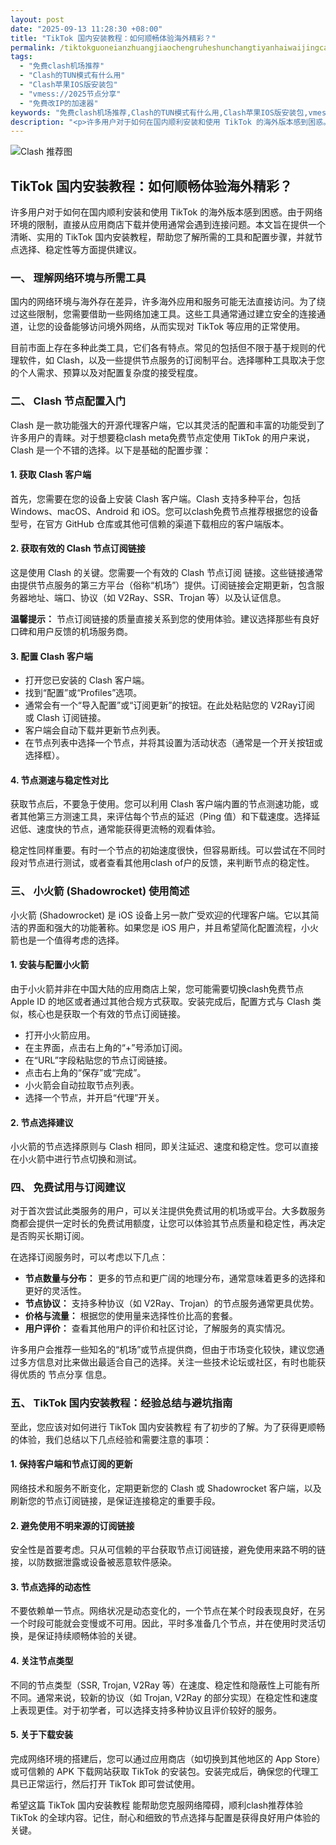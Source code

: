 ```yaml
---
layout: post
date: "2025-09-13 11:28:30 +08:00"
title: "TikTok 国内安装教程：如何顺畅体验海外精彩？"
permalink: /tiktokguoneianzhuangjiaochengruheshunchangtiyanhaiwaijingcai/
tags:
  - "免费clash机场推荐"
  - "Clash的TUN模式有什么用"
  - "Clash苹果IOS版安装包"
  - "vmess://2025节点分享"
  - "免费改IP的加速器"
keywords: "免费clash机场推荐,Clash的TUN模式有什么用,Clash苹果IOS版安装包,vmess://2025节点分享,免费改IP的加速器"
description: "<p>许多用户对于如何在国内顺利安装和使用 TikTok 的海外版本感到困惑。由于网络环境的限制，直接从应用商店下载并使用通常会遇到连接问题。本文旨在提供一个清晰、实用的 TikTok 国内安装教程，帮助您了解所需的工具和配置步骤，并就节点选择、稳定性等方面提供建议。</p>"
---
```


![Clash 推荐图](https://clashjd.github.io/assets/img/节点订阅推荐.png)

## TikTok 国内安装教程：如何顺畅体验海外精彩？

<p>许多用户对于如何在国内顺利安装和使用 TikTok 的海外版本感到困惑。由于网络环境的限制，直接从应用商店下载并使用通常会遇到连接问题。本文旨在提供一个清晰、实用的 TikTok 国内安装教程，帮助您了解所需的工具和配置步骤，并就节点选择、稳定性等方面提供建议。</p>
<h3>一、 理解网络环境与所需工具</h3>
<p>国内的网络环境与海外存在差异，许多海外应用和服务可能无法直接访问。为了绕过这些限制，您需要借助一些网络加速工具。这些工具通常通过建立安全的连接通道，让您的设备能够访问境外网络，从而实现对 TikTok 等应用的正常使用。</p>
<p>目前市面上存在多种此类工具，它们各有特点。常见的包括但不限于基于规则的代理软件，如 Clash，以及一些提供节点服务的订阅制平台。选择哪种工具取决于您的个人需求、预算以及对配置复杂度的接受程度。</p>
<h3>二、 Clash 节点配置入门</h3>
<p>Clash 是一款功能强大的开源代理客户端，它以其灵活的配置和丰富的功能受到了许多用户的青睐。对于想要稳clash meta免费节点定使用 TikTok 的用户来说，Clash 是一个不错的选择。以下是基础的配置步骤：</p>
<h4>1. 获取 Clash 客户端</h4>
<p>首先，您需要在您的设备上安装 Clash 客户端。Clash 支持多种平台，包括 Windows、macOS、Android 和 iOS。您可以clash免费节点推荐根据您的设备型号，在官方 GitHub 仓库或其他可信赖的渠道下载相应的客户端版本。</p>
<h4>2. 获取有效的 Clash 节点订阅链接</h4>
<p>这是使用 Clash 的关键。您需要一个有效的 Clash 节点订阅 链接。这些链接通常由提供节点服务的第三方平台（俗称“机场”）提供。订阅链接会定期更新，包含服务器地址、端口、协议（如 V2Ray、SSR、Trojan 等）以及认证信息。</p>
<p><strong>温馨提示：</strong> 节点订阅链接的质量直接关系到您的使用体验。建议选择那些有良好口碑和用户反馈的机场服务商。</p>
<h4>3. 配置 Clash 客户端</h4>
<ul>
<li>打开您已安装的 Clash 客户端。</li>
<li>找到“配置”或“Profiles”选项。</li>
<li>通常会有一个“导入配置”或“订阅更新”的按钮。在此处粘贴您的 V2Ray订阅 或 Clash 订阅链接。</li>
<li>客户端会自动下载并更新节点列表。</li>
<li>在节点列表中选择一个节点，并将其设置为活动状态（通常是一个开关按钮或选择框）。</li>
</ul>
<h4>4. 节点测速与稳定性对比</h4>
<p>获取节点后，不要急于使用。您可以利用 Clash 客户端内置的节点测速功能，或者其他第三方测速工具，来评估每个节点的延迟（Ping 值）和下载速度。选择延迟低、速度快的节点，通常能获得更流畅的观看体验。</p>
<p>稳定性同样重要。有时一个节点的初始速度很快，但容易断线。可以尝试在不同时段对节点进行测试，或者查看其他用clash of户的反馈，来判断节点的稳定性。</p>
<h3>三、 小火箭 (Shadowrocket) 使用简述</h3>
<p>小火箭 (Shadowrocket) 是 iOS 设备上另一款广受欢迎的代理客户端。它以其简洁的界面和强大的功能著称。如果您是 iOS 用户，并且希望简化配置流程，小火箭也是一个值得考虑的选择。</p>
<h4>1. 安装与配置小火箭</h4>
<p>由于小火箭并非在中国大陆的应用商店上架，您可能需要切换clash免费节点 Apple ID 的地区或者通过其他合规方式获取。安装完成后，配置方式与 Clash 类似，核心也是获取一个有效的节点订阅链接。</p>
<ul>
<li>打开小火箭应用。</li>
<li>在主界面，点击右上角的“+”号添加订阅。</li>
<li>在“URL”字段粘贴您的节点订阅链接。</li>
<li>点击右上角的“保存”或“完成”。</li>
<li>小火箭会自动拉取节点列表。</li>
<li>选择一个节点，并开启“代理”开关。</li>
</ul>
<h4>2. 节点选择建议</h4>
<p>小火箭的节点选择原则与 Clash 相同，即关注延迟、速度和稳定性。您可以直接在小火箭中进行节点切换和测试。</p>
<h3>四、 免费试用与订阅建议</h3>
<p>对于首次尝试此类服务的用户，可以关注提供免费试用的机场或平台。大多数服务商都会提供一定时长的免费试用额度，让您可以体验其节点质量和稳定性，再决定是否购买长期订阅。</p>
<p>在选择订阅服务时，可以考虑以下几点：</p>
<ul>
<li><strong>节点数量与分布：</strong> 更多的节点和更广阔的地理分布，通常意味着更多的选择和更好的灵活性。</li>
<li><strong>节点协议：</strong> 支持多种协议（如 V2Ray、Trojan）的节点服务通常更具优势。</li>
<li><strong>价格与流量：</strong> 根据您的使用量来选择性价比高的套餐。</li>
<li><strong>用户评价：</strong> 查看其他用户的评价和社区讨论，了解服务的真实情况。</li>
</ul>
<p>许多用户会推荐一些知名的“机场”或节点提供商，但由于市场变化较快，建议您通过多方信息对比来做出最适合自己的选择。关注一些技术论坛或社区，有时也能获得优质的 节点分享 信息。</p>
<h3>五、 TikTok 国内安装教程：经验总结与避坑指南</h3>
<p>至此，您应该对如何进行 TikTok 国内安装教程 有了初步的了解。为了获得更顺畅的体验，我们总结以下几点经验和需要注意的事项：</p>
<h4>1. 保持客户端和节点订阅的更新</h4>
<p>网络技术和服务不断变化，定期更新您的 Clash 或 Shadowrocket 客户端，以及刷新您的节点订阅链接，是保证连接稳定的重要手段。</p>
<h4>2. 避免使用不明来源的订阅链接</h4>
<p>安全性是首要考虑。只从可信赖的平台获取节点订阅链接，避免使用来路不明的链接，以防数据泄露或设备被恶意软件感染。</p>
<h4>3. 节点选择的动态性</h4>
<p>不要依赖单一节点。网络状况是动态变化的，一个节点在某个时段表现良好，在另一个时段可能就会变慢或不可用。因此，平时多准备几个节点，并在使用时灵活切换，是保证持续顺畅体验的关键。</p>
<h4>4. 关注节点类型</h4>
<p>不同的节点类型（SSR, Trojan, V2Ray 等）在速度、稳定性和隐蔽性上可能有所不同。通常来说，较新的协议（如 Trojan, V2Ray 的部分实现）在稳定性和速度上表现更佳。对于初学者，可以选择支持多种协议且评价较好的服务。</p>
<h4>5. 关于下载安装</h4>
<p>完成网络环境的搭建后，您可以通过应用商店（如切换到其他地区的 App Store）或可信赖的 APK 下载网站获取 TikTok 的安装包。安装完成后，确保您的代理工具已正常运行，然后打开 TikTok 即可尝试使用。</p>
<p>希望这篇 TikTok 国内安装教程 能帮助您克服网络障碍，顺利clash推荐体验 TikTok 的全球内容。记住，耐心和细致的节点选择与配置是获得良好用户体验的关键。</p>